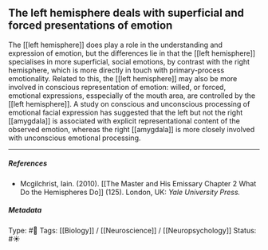 ## The left hemisphere deals with superficial and forced presentations of emotion  # 

The [[left hemisphere]] does play a role in the understanding and expression of emotion, but the differences lie in that the [[left hemisphere]] specialises in more superficial, social emotions, by contrast with the right hemisphere, which is more directly in touch with primary-process emotionality. Related to this, the [[left hemisphere]] may also be more involved in conscious representation of emotion: willed, or forced, emotional expressions, esspecially of the mouth area, are controlled by the [[left hemisphere]]. A study on conscious and unconscious processing of emotional facial expression has suggested that the left but not the right [[amygdala]] is associated with explicit representational content of the observed emotion, whereas the right [[amygdala]] is more closely involved with unconscious emotional processing.

___

##### References

- Mcgilchrist, Iain. (2010). [[The Master and His Emissary Chapter 2 What Do the Hemispheres Do]] (125). London, UK: _Yale University Press._

##### Metadata

Type: #🔴 
Tags: [[Biology]] / [[Neuroscience]] / [[Neuropsychology]] 
Status: #☀️ 